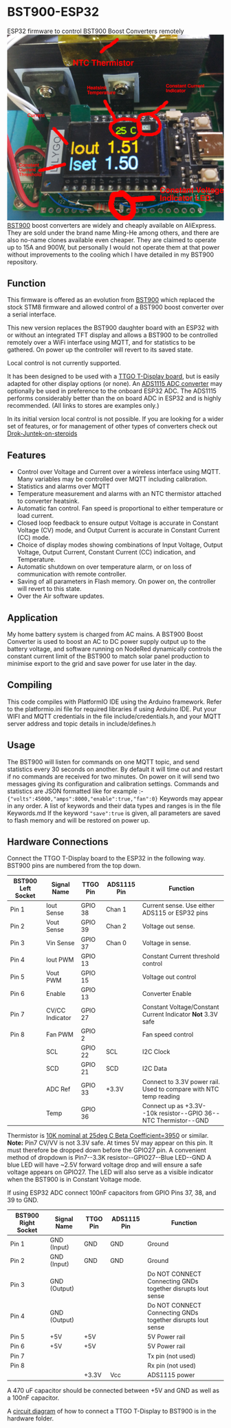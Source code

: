 # BST900-ESP32
ESP32 firmware to control BST900 Boost Converters remotely
![BST900-ESP32](https://github.com/delboy711/BST900-ESP32/blob/main/images/IMG_20211011_142715.jpg)
[BST900](aliexpress.com/item/32838432319.html) boost converters are widely and cheaply available on AliExpress. They are sold under the brand name Ming-He among others, and there are also no-name clones available even cheaper.
They are claimed to operate up to 15A and 900W, but personally I would not operate them at that power without improvements to the cooling which I have detailed in my BST900 repository.

## Function
This firmware is offered as an evolution from [BST900](https://github.com/delboy711/BST900) which replaced the stock STM8 firmware and allowed control of a BST900 boost converter over a serial interface.

This new version replaces the BST900 daughter board with an ESP32 with or without an integrated TFT display and allows a BST900 
to be controlled remotely over a WiFi interface using MQTT, and for statistics to be gathered.
On power up the controller will revert to its saved state.

Local control is not currently supported. 

It has been designed to be used with a [TTGO T-Display board](aliexpress.com/item/33050667207.html), but is easily adapted for other display options (or none). An [ADS1115 ADC converter](aliexpress.com/item/32648046830.html) may optionally be used in preference to the onboard ESP32 ADC. The ADS1115 performs considerably better than the on board ADC in ESP32 and is highly recommended.
(All links to stores are examples only.)

In its initial version local control is not possible. If you are looking for a wider set of features, or for management of other types of converters check out 
[Drok-Juntek-on-steroids](https://github.com/rin67630/Drok-Juntek-on-steroids)

## Features

* Control over Voltage and Current over a wireless interface using MQTT.  Many variables may be controlled over MQTT including calibration.
* Statistics and alarms over MQTT
* Temperature measurement and alarms with an NTC thermistor attached to converter heatsink.
* Automatic fan control. Fan speed is proportional to either temperature or load current.
* Closed loop feedback to ensure output Voltage is accurate in Constant Voltage (CV) mode, and Output Current is accurate in Constant Current (CC) mode.
* Choice of display modes showing combinations of Input Voltage, Output Voltage, Output Current, Constant Current (CC) indication, and Temperature.
* Automatic shutdown on over temperature alarm, or on loss of communication with remote controller.
* Saving of all parameters in Flash memory. On power on, the controller will revert to this state.
* Over the Air software updates.


## Application
My home battery system is charged from AC mains. A BST900 Boost Converter is used to boost an AC to DC power supply output up to the battery voltage, and software
 running on NodeRed dynamically controls the constant current limit of the BST900 to match solar panel production to minimise export to the grid and save power for use later in the day.

## Compiling
This code compiles with PlatformIO IDE using the Arduino framework. Refer to the platformio.ini file for required libraries if using Arduino IDE.
Put your WIFI and MQTT credentials in the file include/credentials.h, and your MQTT server address and topic details in include/defines.h


## Usage
The BST900 will listen for commands on one MQTT topic, and send statistics every 30 seconds on another. By default it will time out and restart if no commands are 
received for two minutes. On power on it will send two messages giving its configuration and calibration settings.
Commands and statistics are JSON formatted like for example :-
```{"volts":45000,"amps":8000,"enable":true,"fan":0}```
Keywords may appear in any order. A list of keywords and their data types and ranges is in the file Keywords.md
If the keyword `"save":true` is given, all parameters are saved to flash memory and will be restored on power up.

## Hardware Connections
Connect the TTGO T-Display board to the ESP32 in the following way. BST900 pins are numbered from the top down.

|BST900 Left Socket | Signal Name  | TTGO Pin | ADS1115 Pin | Function |
| ------- | ------------- | -------------- | --------------- | ----------------------------------------------- |
| Pin 1   | Iout Sense    | GPIO 38        | Chan 1          | Current sense. Use either ADS115 or ESP32 pins | 
| Pin 2   | Vout Sense    | GPIO 39        | Chan 2          | Voltage out sense. |
| Pin 3   | Vin Sense     | GPIO 37        | Chan 0          | Voltage in sense. |
| Pin 4   | Iout PWM      | GPIO 13        |                 | Constant Current threshold control |
| Pin 5   | Vout PWM      | GPIO 15        |                 | Voltage out control |
| Pin 6   | Enable        | GPIO 13        |                 | Converter Enable |
| Pin 7   | CV/CC Indicator | GPIO 27      |                 | Constant Voltage/Constant Current Indicator **Not** 3.3V safe|
| Pin 8   | Fan PWM       | GPIO 2         |                 | Fan speed control |
|         |   SCL         | GPIO 22        | SCL             | I2C Clock |
|         |   SCD         | GPIO 21        | SCD             | I2C Data |
|         | ADC Ref       | GPIO 33        | +3.3V           | Connect to 3.3V power rail. Used to compare with NTC temp reading |
|         | Temp          | GPIO 36        |                 | Connect up as +3.3V--10k resistor--GPIO 36--NTC Thermistor--GND |

Thermistor is [10K nominal at 25deg C Beta Coefficient=3950](https://lcsc.com/product-detail/NTC-Thermistors_Nanjing-Shiheng-Elec-MF52A103J3950-A1_C123378.html) or similar.
**Note:** Pin7 CV/VV is not 3.3V safe. At times 5V may appear on this pin. It must therefore be dropped down before the GPIO27 pin. A convenient method of dropdown is Pin7--3.3K resistor--GPIO27--Blue LED--GND
A blue LED will have ~2.5V forward voltage drop and will ensure a safe voltage appears on GPIO27. 
The LED will also serve as a visible indicator when the BST900 is in Constant Voltage mode.


If using ESP32 ADC connect 100nF capacitors from GPIO Pins 37, 38, and 39 to GND.
 

| BST900 Right Socket | Signal Name | TTGO Pin | ADS1115 Pin | Function |
| ------- | ------------- | ------------- | ------------ | ----------------------------------------------------- |
| Pin 1 | GND (Input)  | GND   | GND | Ground | 
| Pin 2 | GND (Input)  | GND   | GND | Ground |
| Pin 3 | GND (Output) |       |     | Do NOT CONNECT Connecting GNDs together disrupts Iout sense |
| Pin 4 | GND (Output) |       |     | Do NOT CONNECT Connecting GNDs together disrupts Iout sense |
| Pin 5 | +5V          | +5V   |     | 5V Power rail  |
| Pin 6 | +5V          | +5V   |     | 5V Power rail  |
| Pin 7 |              |       |     | Tx pin (not used) |
| Pin 8 |              |       |     | Rx pin (not used) |
|       |              | +3.3V | Vcc | ADS1115 power |

A 470 uF capacitor should be connected between +5V and GND as well as a 100nF capacitor.

A [circuit diagram](https://github.com/delboy711/BST900-ESP32/blob/main/hardware/BST900-ESP32/BST900-ESP32.pdf) of how to connect a TTGO T-Display to BST900 is in the hardware folder.


